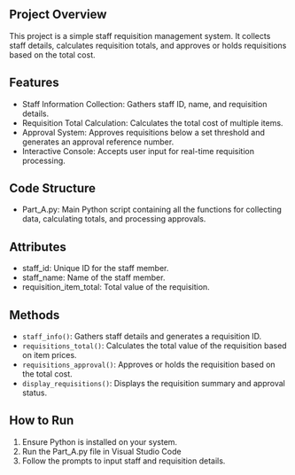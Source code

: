 Project Overview
-
This project is a simple staff requisition management system. It collects staff details, calculates requisition totals, and approves or holds requisitions based on the total cost.

Features
-
- Staff Information Collection: Gathers staff ID, name, and requisition details.
- Requisition Total Calculation: Calculates the total cost of multiple items.
- Approval System: Approves requisitions below a set threshold and generates an approval reference number.
- Interactive Console: Accepts user input for real-time requisition processing.

Code Structure
-
- Part_A.py: Main Python script containing all the functions for collecting data, calculating totals, and processing approvals.

Attributes
-
- staff_id: Unique ID for the staff member.
- staff_name: Name of the staff member.
- requisition_item_total: Total value of the requisition.

Methods
-
- `staff_info()`: Gathers staff details and generates a requisition ID.
- `requisitions_total()`: Calculates the total value of the requisition based on item prices.
- `requisitions_approval()`: Approves or holds the requisition based on the total cost.
- `display_requisitions()`: Displays the requisition summary and approval status.

How to Run
-
1. Ensure Python is installed on your system.
2. Run the Part_A.py file in Visual Studio Code
3. Follow the prompts to input staff and requisition details.
